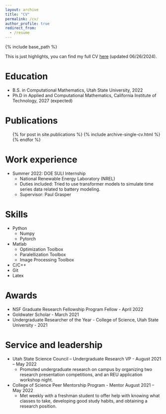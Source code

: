 ```yaml
---
layout: archive
title: "CV"
permalink: /cv/
author_profile: true
redirect_from:
  - /resume
---
```


{% include base_path %}

This is just highlights, you can find my full CV [here](../files/Santana_CV.docx.pdf) (updated 06/26/2024).

Education
======
* B.S. in Computational Mathematics, Utah State University, 2022
* Ph.D in Applied and Computational Mathematics, California Institute of Technology, 2027 (expected)

Publications
======
  <ul>{% for post in site.publications %}
    {% include archive-single-cv.html %}
  {% endfor %}</ul>

Work experience
======
* Summer 2022: DOE SULI Internship
  * National Renewable Energy Laboratory (NREL)
  * Duties included: Tried to use transformer models to simulate time series data related to battery modeling.
  * Supervisor: Paul Grasper

  
Skills
======
* Python
  * Numpy
  * Pytorch
* Matlab
  * Optimization Toolbox
  * Paralellization Toolbox
  * Image Processing Toolbox
* C/C++
* Git
* Latex
  
Awards
======
* NSF Graduate Research Fellowship Program Fellow - April 2022
* Goldwater Scholar - March 2021
* Undergraduate Researcher of the Year - College of Science, Utah State University - 2021

  
Service and leadership
======
* Utah State Science Council – Undergraduate Research VP - August 2021  – May 2022
  * Promoted undergraduate research on campus by organizing two research presentation competitions, and an REU application workshop night.
* College of Science Peer Mentorship Program - Mentor August 2021 – May 2022
  * Met weekly with a freshman student to offer help with knowing what classes to take, developing good study habits, and obtaining a research position.

